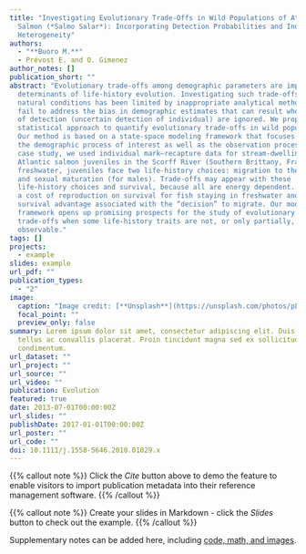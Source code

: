 ```yaml
---
title: "Investigating Evolutionary Trade-Offs in Wild Populations of Atlantic
  Salmon (*Salmo Salar*): Incorporating Detection Probabilities and Individual
  Heterogeneity"
authors:
  - "**Buoro M.**"
  - Prévost E. and O. Gimenez
author_notes: []
publication_short: ""
abstract: "Evolutionary trade-offs among demographic parameters are important
  determinants of life-history evolution. Investigating such trade-offs under
  natural conditions has been limited by inappropriate analytical methods that
  fail to address the bias in demographic estimates that can result when issues
  of detection (uncertain detection of individual) are ignored. We propose a new
  statistical approach to quantify evolutionary trade-offs in wild populations.
  Our method is based on a state-space modeling framework that focuses on both
  the demographic process of interest as well as the observation process. As a
  case study, we used individual mark–recapture data for stream-dwelling
  Atlantic salmon juveniles in the Scorff River (Southern Brittany, France). In
  freshwater, juveniles face two life-history choices: migration to the ocean
  and sexual maturation (for males). Trade-offs may appear with these
  life-history choices and survival, because all are energy dependent. We found
  a cost of reproduction on survival for fish staying in freshwater and a
  survival advantage associated with the “decision” to migrate. Our modeling
  framework opens up promising prospects for the study of evolutionary
  trade-offs when some life-history traits are not, or only partially,
  observable."
tags: []
projects:
  - example
slides: example
url_pdf: ""
publication_types:
  - "2"
image:
  caption: "Image credit: [**Unsplash**](https://unsplash.com/photos/pLCdAaMFLTE)"
  focal_point: ""
  preview_only: false
summary: Lorem ipsum dolor sit amet, consectetur adipiscing elit. Duis posuere
  tellus ac convallis placerat. Proin tincidunt magna sed ex sollicitudin
  condimentum.
url_dataset: ""
url_project: ""
url_source: ""
url_video: ""
publication: Evolution
featured: true
date: 2013-07-01T00:00:00Z
url_slides: ""
publishDate: 2017-01-01T00:00:00Z
url_poster: ""
url_code: ""
doi: 10.1111/j.1558-5646.2010.01029.x
---
```


{{% callout note %}}
Click the _Cite_ button above to demo the feature to enable visitors to import publication metadata into their reference management software.
{{% /callout %}}

{{% callout note %}}
Create your slides in Markdown - click the _Slides_ button to check out the example.
{{% /callout %}}

Supplementary notes can be added here, including [code, math, and images](https://wowchemy.com/docs/writing-markdown-latex/).
